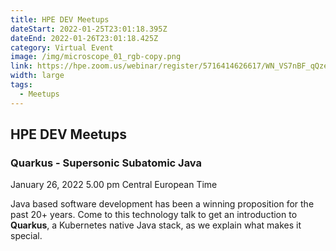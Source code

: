 ```yaml
---
title: HPE DEV Meetups
dateStart: 2022-01-25T23:01:18.395Z
dateEnd: 2022-01-26T23:01:18.425Z
category: Virtual Event
image: /img/microscope_01_rgb-copy.png
link: https://hpe.zoom.us/webinar/register/5716414626617/WN_VS7nBF_qQze0G64XLzBilw
width: large
tags:
  - Meetups
---
```

## HPE DEV Meetups

### Quarkus - Supersonic Subatomic Java

January 26, 2022 5.00 pm Central European Time

Java based software development has been a winning proposition for the past 20+ years. Come to this technology talk to get an introduction to **Quarkus**, a Kubernetes native Java stack, as we explain what makes it special. 